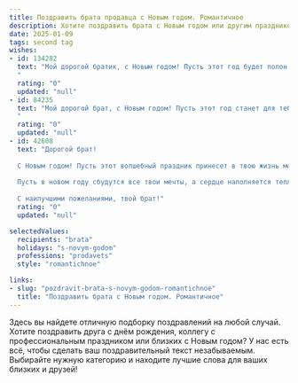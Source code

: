 ```yaml
---
title: Поздравить брата продавца с Новым годом. Романтичное
description: Хотите поздравить брата с Новым годом или другим праздником? Наш ИИ создаст незабываемое поздравление, а вы обязательно выделитесь среди других.  
date: 2025-01-09
tags: second tag
wishes:
- id: 134282
  text: "Мой дорогой братик, с Новым годом! Пусть этот год будет полон волшебства, как сияние новогодних огней, и  принесет тебе столько же радости и тепла, сколько ты даришь своим покупателям.  Пусть твоя работа приносит не только доход, но и удовлетворение, а каждый новый день будет наполнен любовью и счастьем.  Пусть звезды исполнят все твои самые заветные желания!  Я люблю тебя!
  "
  rating: "0"
  updated: "null"
- id: 84235
  text: "Мой дорогой брат, с Новым годом! Пусть этот год станет для тебя таким же ярким и сверкающим, как праздничные огни, а твоя жизнь — такой же полной чудес и радостей, как витрина магазина в преддверии Рождества. Пусть каждый день будет наполнен теплотой, любовью и успехом, а твоя работа продавца приносит не только доход, но и удовлетворение от общения с людьми, от дарения улыбок и исполнения желаний.  Я люблю тебя и желаю тебе всего самого прекрасного в Новом году!
  "
  rating: "0"
  updated: "null"
- id: 42608
  text: "Дорогой брат!
  
  С Новым годом! Пусть этот волшебный праздник принесет в твою жизнь море радости и счастья. Желаю, чтобы каждый день нового года был наполнен яркими моментами, как в витрине магазина перед праздниками. Пусть твоя работа продавца дарит тебе не только успех, но и удовлетворение от общения с людьми, вдохновения и новых возможностей.
  
  Пусть в новом году сбудутся все твои мечты, а сердце наполняется теплом и любовью! Пускай рядом будет осязаемая радость, как утренний кофе, и пусть поддержка друзей всегда согревает душу.
  
  С наилучшими пожеланиями, твой брат!"
  rating: "0"
  updated: "null"

selectedValues:
  recipients: "brata"
  holidays: "s-novym-godom"
  professions: "prodavets"
  style: "romantichnoe"

links:
- slug: "pozdravit-brata-s-novym-godom-romantichnoe"
  title: "Поздравить брата с Новым годом. Романтичное"
---
```


Здесь вы найдете отличную подборку поздравлений на любой случай.
Хотите поздравить друга с днём рождения, коллегу с профессиональным праздником или близких с Новым годом? У нас есть всё, чтобы сделать ваш поздравительный текст незабываемым. Выбирайте нужную категорию и находите лучшие слова для ваших близких и друзей!
